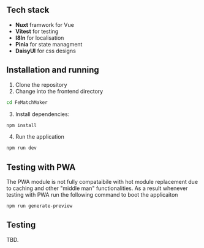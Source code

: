 ## Tech stack
- **Nuxt** framwork for Vue   
- **Vitest** for testing
- **I8ln** for localisation 
- **Pinia** for state managment
- **DaisyUI** for css designs

## Installation and running

1. Clone the repository
2. Change into the frontend directory

```bash
cd FeMatchMaker
```

3. Install dependencies: 
```bash
npm install
```
4. Run the application
```bash
npm run dev
```

## Testing with PWA
The PWA module is not fully compataibile with hot module replacement due to caching and other "middle man" functionalities. As a result whenever testing with PWA run the following command to boot the applicaiton
```bash
npm run generate-preview
```


## Testing
TBD.


